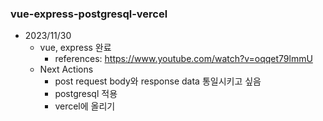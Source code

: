 ### vue-express-postgresql-vercel

- 2023/11/30
    - vue, express 완료
        - references: https://www.youtube.com/watch?v=oqqet79lmmU
    - Next Actions
        - post request body와 response data 통일시키고 싶음
        - postgresql 적용
        - vercel에 올리기